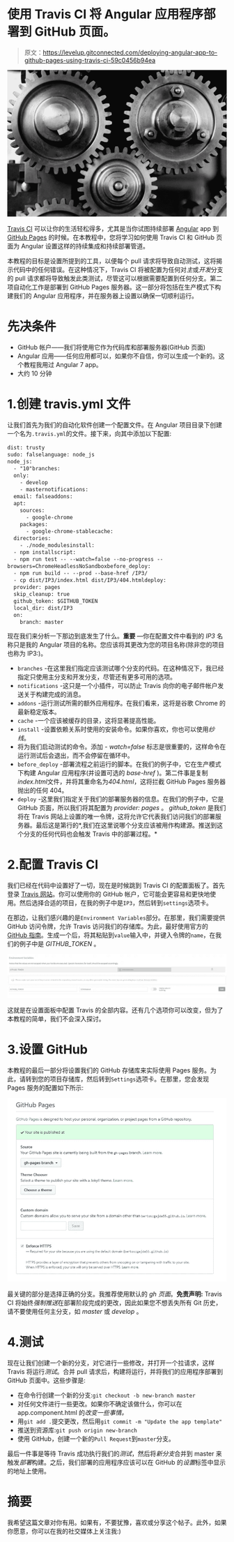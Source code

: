 # 使用 Travis CI 将 Angular 应用程序部署到 GitHub 页面。

> 原文：<https://levelup.gitconnected.com/deploying-angular-app-to-github-pages-using-travis-ci-59c0456b94ea>

![](img/6239c5fb339d21bb858880511e5c41c5.png)

[Travis CI](https://travis-ci.org/) 可以让你的生活轻松得多，尤其是当你试图持续部署 [Angular](https://angular.io/) app 到 [GitHub Pages](https://pages.github.com/) 的时候。在本教程中，您将学习如何使用 Travis CI 和 GitHub 页面为 Angular 设置这样的持续集成和持续部署管道。

本教程的目标是设置所提到的工具，以便每个 pull 请求将导致自动测试，这将揭示代码中的任何错误。在这种情况下，Travis CI 将被配置为任何对*主*或*开发*分支的 pull 请求都将导致触发此类测试，尽管这可以根据需要配置到任何分支。第二项自动化工作是部署到 GitHub Pages 服务器。这一部分将包括在生产模式下构建我们的 Angular 应用程序，并在服务器上设置以确保一切顺利运行。

# 先决条件

*   GitHub 帐户——我们将使用它作为代码库和部署服务器(GitHub 页面)
*   Angular 应用——任何应用都可以，如果你不自信，你可以生成一个新的。这个教程我用过 Angular 7 app。
*   大约 10 分钟

# 1.创建 travis.yml 文件

让我们首先为我们的自动化软件创建一个配置文件。在 Angular 项目目录下创建一个名为`.travis.yml`的文件。接下来，向其中添加以下配置:

```
dist: trusty
sudo: falselanguage: node_js
node_js:
  - "10"branches:
  only:
    - develop
    - masternotifications:
  email: falseaddons:
  apt:
    sources:
      - google-chrome
    packages:
      - google-chrome-stablecache:
  directories:
    - ./node_modulesinstall:
  - npm installscript:
  - npm run test -- --watch=false --no-progress --browsers=ChromeHeadlessNoSandboxbefore_deploy:
  - npm run build -- --prod --base-href /IP3/
  - cp dist/IP3/index.html dist/IP3/404.htmldeploy:
  provider: pages
  skip_cleanup: true
  github_token: $GITHUB_TOKEN
  local_dir: dist/IP3
  on:
    branch: master
```

现在我们来分析一下那边到底发生了什么。**重要** —你在配置文件中看到的 *IP3* 名称只是我的 Angular 项目的名称。您应该将其更改为您的项目名称(除非您的项目也称为 IP3:)。

*   `branches` -在这里我们指定应该测试哪个分支的代码。在这种情况下，我已经指定只使用主分支和开发分支，尽管还有更多可用的选项。
*   `notifications` -这只是一个小插件，可以防止 Travis 向你的电子邮件帐户发送关于构建完成的消息。
*   `addons` -运行测试所需的额外应用程序。在我们看来，这将是谷歌 Chrome 的最新稳定版本。
*   `cache` -一个应该被缓存的目录，这将显著提高性能。
*   `install` -设置依赖关系时使用的安装命令。如果你喜欢，你也可以使用*纱线*。
*   将为我们启动测试的命令。添加 *- watch=false* 标志是很重要的，这样命令在运行测试后会退出，而不会停留在循环中。
*   `before_deploy` -部署流程之前运行的脚本。在我们的例子中，它在生产模式下构建 Angular 应用程序(并设置可选的 *base-href* )。第二件事是复制*index.html*文件，并将其重命名为*404.html*，这将拦截 GitHub Pages 服务器抛出的任何 404。
*   `deploy` -这里我们指定关于我们的部署服务器的信息。在我们的例子中，它是 GitHub 页面，所以我们将其配置为 *provider: pages* 。 *github_token* 是我们将在 Travis 网站上设置的唯一令牌，这将允许它代表我们访问我们的部署服务器。最后这是第行的*,我们在这里说哪个分支应该被用作构建源。推送到这个分支的任何代码也会触发 Travis 中的部署过程。*

# 2.配置 Travis CI

我们已经在代码中设置好了一切，现在是时候跳到 Travis CI 的配置面板了。首先登录 [Travis 网站](https://travis-ci.com/)。你可以使用你的 GitHub 帐户，它可能会更容易和更快地使用。然后选择合适的项目，在我的例子中是`IP3`，然后转到`settings`选项卡。

在那边，让我们感兴趣的是`Environment Variables`部分。在那里，我们需要提供 GitHub 访问令牌，允许 Travis 访问我们的存储库。为此，最好使用官方的 [GitHub 指南](https://help.github.com/en/articles/creating-a-personal-access-token-for-the-command-line)。生成一个后，将其粘贴到`value`输入中，并键入令牌的`name`，在我们的例子中是 *GITHUB_TOKEN* 。

![](img/775855863da57ccb8870ad55b91f970e.png)

这就是在设置面板中配置 Travis 的全部内容。还有几个选项你可以改变，但为了本教程的简单，我们不会深入探讨。

# 3.设置 GitHub

本教程的最后一部分将设置我们的 GitHub 存储库来实际使用 Pages 服务。为此，请转到您的项目存储库，然后转到`Settings`选项卡。在那里，您会发现 Pages 服务的配置如下所示:

![](img/1ab76a1d1f9f2e5d58c3276b463e72c9.png)

最关键的部分是选择正确的分支。我推荐使用默认的 *gh 页面*。**免责声明:** Travis CI 将始终*强制推送*在部署阶段完成的更改，因此如果您不想丢失所有 Git 历史，请不要使用任何主分支，如 *master* 或 *develop* 。

# 4.测试

现在让我们创建一个新的分支，对它进行一些修改，并打开一个拉请求，这样 Travis 将运行*测试*。合并 pull 请求后，构建将运行，并将我们的应用程序部署到 GitHub 页面中。这些步骤是:

*   在命令行创建一个新的分支:`git checkout -b new-branch master`
*   对任何文件进行一些更改。如果你不确定该做什么，你可以在 app.component.html 的*改变一些事情。*
*   用`git add .`提交更改，然后用`git commit -m "Update the app template"`
*   推送到资源库:`git push origin new-branch`
*   使用 GitHub，创建一个新的`Pull Request`到`master`分支。

最后一件事是等待 Travis 成功执行我们的*测试*，然后将*新分支*合并到 master 来触发*部署*构建。之后，我们部署的应用程序应该可以在 GitHub 的*设置*标签中显示的地址上使用。

# 摘要

我希望这篇文章对你有用。如果有，不要犹豫，喜欢或分享这个帖子。此外，如果你愿意，你可以在我的社交媒体上关注我:)